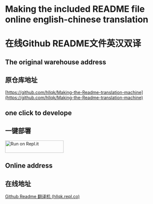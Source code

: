 # Making the included README file online english-chinese translation
  
# 在线Github README文件英汉双译
  

## The original warehouse address
  
## 原仓库地址
  

[https://github.com/hllqk/Making-the-Readme-translation-machine](https://github.com/hllqk/Making-the-Readme-translation-machine)
## one click to develope
## 一键部署
<a href="https://repl.it/github/hllqk/Online-Readme-Translation-Machine" rel="nofollow">
  <img alt="Run on Repl.it" src="https://camo.githubusercontent.com/5b5316dd014ebbf028c608ff43c6530250b667bea92cdcf87ab231ce583437cc/68747470733a2f2f7265706c2e69742f62616467652f6769746875622f616c6973742d6f72672f616c6973742d7265706c6974" style="height: 40px; width: 190px; max-width: 100%;" data-canonical-src="https://repl.it/badge/github/alist-org/alist-replit">
</a>

## Online address
  
## 在线地址
  

[Github Readme 翻译机 (hllqk.repl.co)](https://spiffyeuphoricvoxel.hllqk.repl.co/)  